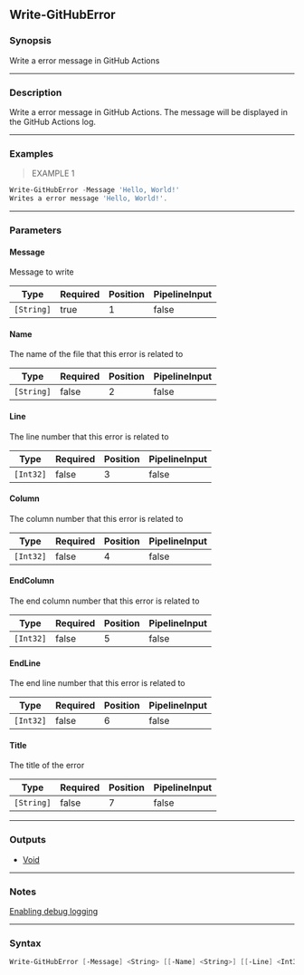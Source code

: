 Write-GitHubError
-----------------

### Synopsis
Write a error message in GitHub Actions

---

### Description

Write a error message in GitHub Actions. The message will be displayed in the GitHub Actions log.

---

### Examples
> EXAMPLE 1

```PowerShell
Write-GitHubError -Message 'Hello, World!'
Writes a error message 'Hello, World!'.
```

---

### Parameters
#### **Message**
Message to write

|Type      |Required|Position|PipelineInput|
|----------|--------|--------|-------------|
|`[String]`|true    |1       |false        |

#### **Name**
The name of the file that this error is related to

|Type      |Required|Position|PipelineInput|
|----------|--------|--------|-------------|
|`[String]`|false   |2       |false        |

#### **Line**
The line number that this error is related to

|Type     |Required|Position|PipelineInput|
|---------|--------|--------|-------------|
|`[Int32]`|false   |3       |false        |

#### **Column**
The column number that this error is related to

|Type     |Required|Position|PipelineInput|
|---------|--------|--------|-------------|
|`[Int32]`|false   |4       |false        |

#### **EndColumn**
The end column number that this error is related to

|Type     |Required|Position|PipelineInput|
|---------|--------|--------|-------------|
|`[Int32]`|false   |5       |false        |

#### **EndLine**
The end line number that this error is related to

|Type     |Required|Position|PipelineInput|
|---------|--------|--------|-------------|
|`[Int32]`|false   |6       |false        |

#### **Title**
The title of the error

|Type      |Required|Position|PipelineInput|
|----------|--------|--------|-------------|
|`[String]`|false   |7       |false        |

---

### Outputs
* [Void](https://learn.microsoft.com/en-us/dotnet/api/System.Void)

---

### Notes
[Enabling debug logging](https://docs.github.com/en/actions/writing-workflows/choosing-what-your-workflow-does/workflow-commands-for-github-actions#setting-an-error-message)

---

### Syntax
```PowerShell
Write-GitHubError [-Message] <String> [[-Name] <String>] [[-Line] <Int32>] [[-Column] <Int32>] [[-EndColumn] <Int32>] [[-EndLine] <Int32>] [[-Title] <String>] [<CommonParameters>]
```
